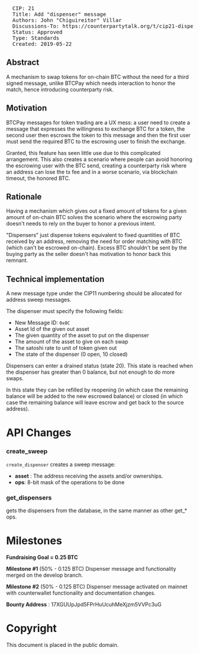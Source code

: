 <pre>
  CIP: 21
  Title: Add "dispenser" message
  Authors: John "Chiguireitor" Villar
  Discussions-To: https://counterpartytalk.org/t/cip21-dispensers/5488?u=chiguireitor
  Status: Approved
  Type: Standards
  Created: 2019-05-22
</pre>

## Abstract ##

A mechanism to swap tokens for on-chain BTC without the need for a third signed
message, unlike BTCPay which needs interaction to honor the match, hence
introducing counterparty risk.

## Motivation ##

BTCPay messages for token trading are a UX mess: a user need to create a message
that expresses the willingness to exchange BTC for a token, the second user then
escrows the token to this message and then the first user must send the required
BTC to the escrowing user to finish the exchange.

Granted, this feature has seen little use due to this complicated arrangement.
This also creates a scenario where people can avoid honoring the escrowing user
with the BTC send, creating a counterparty risk where an address can lose the
tx fee and in a worse scenario, via blockchain timeout, the honored BTC.

## Rationale ##

Having a mechanism which gives out a fixed amount of tokens for a given amount
of on-chain BTC solves the scenario where the escrowing party doesn't needs to
rely on the buyer to honor a previous intent.

"Dispensers" just dispense tokens equivalent to fixed quantities of BTC received
by an address, removing the need for order matching with BTC (which can't be
escrowed on-chain). Excess BTC shouldn't be sent by the buying party as the
seller doesn't has motivation to honor back this remnant.

## Technical implementation ##

A new message type under the CIP11 numbering should be allocated for address
sweep messages.

The dispenser must specify the following fields:

  * New Message ID: ````0x0C````
  * Asset Id of the given out asset
  * The given quantity of the asset to put on the dispenser
  * The amount of the asset to give on each swap
  * The satoshi rate to unit of token given out
  * The state of the dispenser (0 open, 10 closed)

Dispensers can enter a drained status (state 20). This state is reached when the
dispenser has greater than 0 balance, but not enough to do more swaps.

In this state they can be refilled by reopening (in which case the remaining
balance will be added to the new escrowed balance) or closed (in which case the
remaining balance will leave escrow and get back to the source address).

# API Changes

### create_sweep

`create_dispenser` creates a sweep message:

 * **asset** : The address receiving the assets and/or ownerships.
 * **ops**: 8-bit mask of the operations to be done

### get_dispensers

gets the dispensers from the database, in the same manner as other get_* ops.

# Milestones

**Fundraising Goal = 0.25 BTC**

**Milestone #1** (50% - 0.125 BTC)
Dispenser message and functionality merged on the develop branch.

**Milestone #2** (50% - 0.125 BTC)
Dispenser message activated on mainnet with counterwallet functionality and documentation changes.

**Bounty Address** : 17XGUUpJpd5FPrHuUcuhMeXjzm5VVPc3uG

# Copyright

This document is placed in the public domain.
